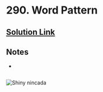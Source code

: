 # 290. Word Pattern

## [Solution Link]()

## Notes

- 

```java

```

![Shiny nincada](https://projectpokemon.org/images/shiny-sprite/nincada.gif)
